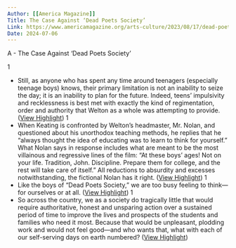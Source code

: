 ```yaml
---
Author: [[America Magazine]]
Title: The Case Against ‘Dead Poets Society’
Link: https://www.americamagazine.org/arts-culture/2023/08/17/dead-poets-society-lean-me-245816
Date: 2024-07-06
---
```

A - The Case Against ‘Dead Poets Society’

1
- Still, as anyone who has spent any time around teenagers (especially teenage boys) knows, their primary limitation is not an inability to seize the day; it is an inability to plan for the future. Indeed, teens’ impulsivity and recklessness is best met with exactly the kind of regimentation, order and authority that Welton as a whole was attempting to provide. ([View Highlight](https://read.readwise.io/read/01hnej5224dtz2xsdfc4qnyjar))
1
- When Keating is confronted by Welton’s headmaster, Mr. Nolan, and questioned about his unorthodox teaching methods, he replies that he “always thought the idea of educating was to learn to think for yourself.” What Nolan says in response includes what are meant to be the most villainous and regressive lines of the film: “At these boys’ ages! Not on your life. Tradition, John. Discipline. Prepare them for college, and the rest will take care of itself.”
  All reductions to absurdity and excesses notwithstanding, the fictional Nolan has it right. ([View Highlight](https://read.readwise.io/read/01hnej33y45ypfpzmg7z0kya5j))
1
- Like the boys of “Dead Poets Society,” we are too busy feeling to think—for ourselves or at all. ([View Highlight](https://read.readwise.io/read/01hnej3n6nrxk5k6samgt7nssp))
1
- So across the country, we as a society do tragically little that would require authoritative, honest and unsparing action over a sustained period of time to improve the lives and prospects of the students and families who need it most. Because that would be unpleasant, plodding work and would not feel good—and who wants that, what with each of our self-serving days on earth numbered? ([View Highlight](https://read.readwise.io/read/01hnej42pw1kzc7s8h1c7ys265))
